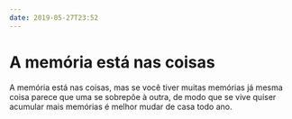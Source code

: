 ```yaml
---
date: 2019-05-27T23:52
---
```


# A memória está nas coisas

A memória está nas coisas, mas se você tiver muitas memórias já mesma coisa parece que uma se sobrepõe à outra, de modo que se vive quiser acumular mais memórias é melhor mudar de casa todo ano.
